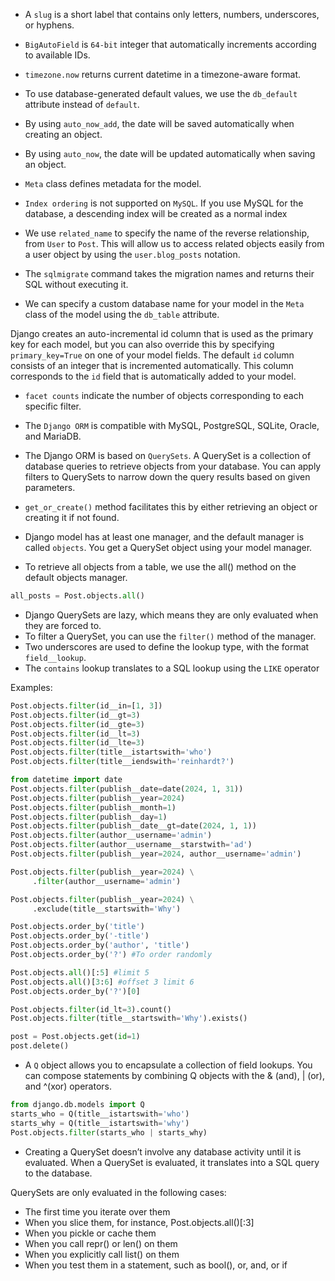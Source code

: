 - A `slug` is a short label that contains only letters,
numbers, underscores, or hyphens.

- `BigAutoField` is `64-bit` integer that automatically increments according to available IDs.

- `timezone.now` returns current datetime in a timezone-aware format.

- To use database-generated default values, we use the `db_default` attribute instead of `default`.

- By using `auto_now_add`, the date will be saved automatically when creating an object.

- By using `auto_now`, the date will be updated automatically when saving an object.

- `Meta` class defines metadata for the model.
  
- `Index ordering` is not supported on `MySQL`. If you use
MySQL for the database, a descending index will be created
as a normal index

- We use `related_name` to specify the name of the reverse relationship, from `User` to `Post`. This will allow us to access related objects easily from a user object by using the `user.blog_posts` notation.

- The `sqlmigrate` command takes the migration names and returns their SQL without executing it.

- We can specify a custom database name for your model in the `Meta` class of the model using the `db_table` attribute.

Django creates an auto-incremental id column that is used as the primary
key for each model, but you can also override this by specifying `primary_key=True` on one of your model fields. The default `id` column
consists of an integer that is incremented automatically. This column
corresponds to the `id` field that is automatically added to your model.

- `facet counts` indicate the number of objects corresponding to each specific filter.

- The `Django ORM` is compatible with MySQL, PostgreSQL, SQLite, Oracle, and MariaDB.
- The Django ORM is based on `QuerySets`. A QuerySet is a collection of
database queries to retrieve objects from your database. You can apply filters to QuerySets to narrow down the query results based on given parameters.

- `get_or_create()` method facilitates this by either retrieving an object or creating it if not found.
- Django model has at least one manager, and the default manager is called `objects`. You get a QuerySet object using your model manager.
- To retrieve all objects from a table, we use the all() method on the default objects manager.
```py
all_posts = Post.objects.all()
```

- Django QuerySets are lazy, which means they are only evaluated when they are forced to.
- To filter a QuerySet, you can use the `filter()` method of the manager.
- Two underscores are used to define the lookup type, with the format
`field__lookup`.
- The `contains` lookup translates to a SQL lookup using the `LIKE` operator

Examples:
```py
Post.objects.filter(id__in=[1, 3])
Post.objects.filter(id__gt=3)
Post.objects.filter(id__gte=3)
Post.objects.filter(id__lt=3)
Post.objects.filter(id__lte=3)
Post.objects.filter(title__istartswith='who')
Post.objects.filter(title__iendswith='reinhardt?')
```

```py
from datetime import date
Post.objects.filter(publish__date=date(2024, 1, 31))
Post.objects.filter(publish__year=2024)
Post.objects.filter(publish__month=1)
Post.objects.filter(publish__day=1)
Post.objects.filter(publish__date__gt=date(2024, 1, 1))
Post.objects.filter(author__username='admin')
Post.objects.filter(author__username__starstwith='ad')
Post.objects.filter(publish__year=2024, author__username='admin')
```

```py
Post.objects.filter(publish__year=2024) \
     .filter(author__username='admin')
```

```py
Post.objects.filter(publish__year=2024) \
     .exclude(title__startswith='Why')
```

```py
Post.objects.order_by('title')
Post.objects.order_by('-title')
Post.objects.order_by('author', 'title')
Post.objects.order_by('?') #To order randomly
```

```py
Post.objects.all()[:5] #limit 5
Post.objects.all()[3:6] #offset 3 limit 6
Post.objects.order_by('?')[0]
```

```py
Post.objects.filter(id_lt=3).count()
Post.objects.filter(title__startswith='Why').exists()
```

```py
post = Post.objects.get(id=1)
post.delete()
```

- A `Q` object allows you to encapsulate a collection of field lookups. You can compose statements by combining Q objects with the & (and), | (or), and ^(xor) operators.
```py
from django.db.models import Q
starts_who = Q(title__istartswith='who')
starts_why = Q(title__istartswith='why')
Post.objects.filter(starts_who | starts_why)
```

- Creating a QuerySet doesn’t involve any database activity until it is
evaluated. When a QuerySet is evaluated, it translates into a SQL query to the database.

QuerySets are only evaluated in the following cases:
- The first time you iterate over them
- When you slice them, for instance, Post.objects.all()[:3]
- When you pickle or cache them
- When you call repr() or len() on them
- When you explicitly call list() on them
- When you test them in a statement, such as bool(), or, and, or if